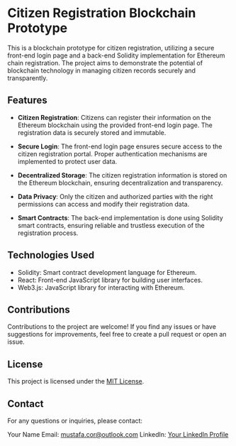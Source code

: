 # Citizen Registration Blockchain Prototype

This is a blockchain prototype for citizen registration, utilizing a secure front-end login page and a back-end Solidity implementation for Ethereum chain registration. The project aims to demonstrate the potential of blockchain technology in managing citizen records securely and transparently.

## Features

- **Citizen Registration**: Citizens can register their information on the Ethereum blockchain using the provided front-end login page. The registration data is securely stored and immutable.

- **Secure Login**: The front-end login page ensures secure access to the citizen registration portal. Proper authentication mechanisms are implemented to protect user data.

- **Decentralized Storage**: The citizen registration information is stored on the Ethereum blockchain, ensuring decentralization and transparency.

- **Data Privacy**: Only the citizen and authorized parties with the right permissions can access and modify their registration data.

- **Smart Contracts**: The back-end implementation is done using Solidity smart contracts, ensuring reliable and trustless execution of the registration process.

## Technologies Used

- Solidity: Smart contract development language for Ethereum.
- React: Front-end JavaScript library for building user interfaces.
- Web3.js: JavaScript library for interacting with Ethereum.

## Contributions

Contributions to the project are welcome! If you find any issues or have suggestions for improvements, feel free to create a pull request or open an issue.

## License

This project is licensed under the [MIT License](LICENSE).

## Contact

For any questions or inquiries, please contact:

Your Name
Email: mustafa.cor@outlook.com
LinkedIn: [Your LinkedIn Profile](https://www.linkedin.com/in/codercor/)
